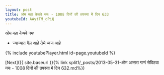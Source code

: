```yaml
---
layout: post
title: ओम महा केथवे नमः - 1008 दिनों की तपस्या में दिन 633
youtubeId: AAytTM_dPiQ
---
```

 
 
 ओम महा केथवे नमः  
 
 -  ज्याच्यात बैल आहे तेथे ध्वज आहे 
 
  
 
  
 
 
 
 
 
 


{% include youtubePlayer.html id=page.youtubeId %}
 
[Next]({{ site.baseurl }}{% link  split1/_posts/2013-05-31-ओम अप्सरा गाणं सेविठ्या नमः - 1008 दिनों की तपस्या में दिन 632.md%})
 
